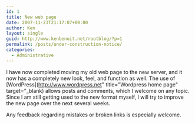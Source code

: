 ```yaml
---
id: 1
title: New web page
date: 2007-11-23T21:17:07+00:00
author: Ken
layout: single
guid: http://www.kenbenoit.net/rootblog/?p=1
permalink: /posts/under-construction-notice/
categories:
  - Administrative
---
```

I have now completed moving my old web page to the new server, and it now has a completely new look, feel, and function as well. The use of [WordPress](http://www.wordpress.net" title="Wordpress home page" target="_blank) allows posts and comments, which I welcome on any topic. Since I am still getting used to the new format myself, I will try to improve the new page over the next several weeks.

Any feedback regarding mistakes or broken links is especially welcome.
